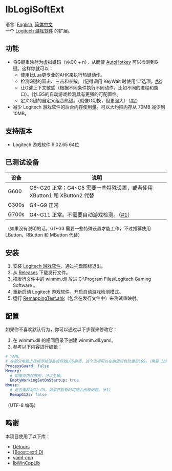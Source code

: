 # IbLogiSoftExt
语言: [English](README.md), [简体中文](README.zh-Hans.md)  
一个 [Logitech 游戏软件](https://support.logi.com/hc/zh-cn/articles/360025298053) 的扩展。

## 功能
* 将G键重映射为虚拟键码（vkC0 + n），从而使 [AutoHotkey](https://www.autohotkey.com/) 可以检测到G键。这样你就可以：
  * 使用比Lua更专业的AHK来执行热键动作。
  * 检测G键的双击、三击和长按。（记得调用 KeyWait 时使用“L”选项。[#2](../../issues/2)）
  * 让G键上下文敏感（根据不同条件执行不同动作，比如不同的进程和窗口）。比LGS的自动游戏检测具有更强的可配置性。
  * 定义G键的自定义组合热键。（就像G切换，但更强大）（[#2](../../issues/2)）
* 减少 Logitech 游戏软件的后台内存使用量。可以大约把内存从 70MB 减少到 10MB。

## 支持版本
* Logitech 游戏软件 9.02.65 64位

## 已测试设备
设备   | 说明
------ | -----------
G600   | G6\~G20 正常；G4\~G5 需要一些特殊设置，或者使用 XButton1 和 XButton2 代替
G300s  | G4\~G9 正常
G700s  | G4\~G11 正常。不需要自动游戏检测。（[#1](../../issues/1)）

（如果没有说明的话，G1\~G3 需要一些特殊设置才能工作，不过推荐使用 LButton、RButton 和 MButton 代替）

## 安装
1. 安装 [Logitech 游戏软件](https://support.logi.com/hc/zh-cn/articles/360025298053)，通过托盘图标退出。
1. 从 [Releases](../../releases) 下载发行文件。
1. 把发行文件中的 winmm.dll 放进 C:\Program Files\Logitech Gaming Software 。
1. 重新启动 Logitech 游戏软件，开启自动游戏检测模式。
1. 运行 [RemappingTest.ahk](RemappingTest.ahk)（包含在发行文件中）来测试重映射。

## 配置
如果你不喜欢默认行为，你可以通过以下步骤来修改它：
1. 在 winmm.dll 的相同目录下创建 winmm.dll.yaml。
1. 参考以下内容进行编辑：
```yaml
# YAML
# 在部分电脑上拔掉罗技设备会导致LGS崩溃，这个选项可以在崩溃后自动重启LGS。（需要 IbParentProcessGuard.exe，同时推荐使用 DisableWER.reg 来避免 Windows 记录崩溃。）
ProcessGuard: false
Memory:
  # 如果你内存够用，可以关掉。
  EmptyWorkingSetOnStartup: true
Mouse:
  # 是否重映射G1~G3。如果开启有时可能会出现问题。（#1）
  RemapG123: false
```
（UTF-8 编码）

## 鸣谢
本项目使用了以下库：

* [Detours](https://github.com/microsoft/detours)
* [[Boost::ext].DI](https://github.com/boost-ext/di)
* [yaml-cpp](https://github.com/jbeder/yaml-cpp)
* [IbWinCppLib](https://github.com/Chaoses-Ib/IbWinCppLib)